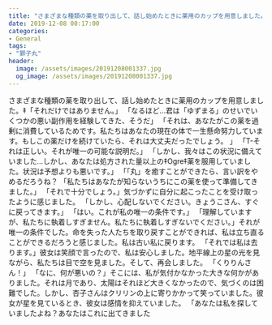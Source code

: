```yaml
---
title: "さまざまな種類の薬を取り出して、話し始めたときに薬用のカップを用意しました。"
date: 2019-12-08 00:17:00
categories:
- General
tags:
- "獅子丸"
header:
  image: /assets/images/20191208001337.jpg
  og_image: /assets/images/20191208001337.jpg
---
```


さまざまな種類の薬を取り出して、話し始めたときに薬用のカップを用意しました。‡「それだけではありません。」 「なるほど…君は「ゆずまる」のせいでいくつかの悪い副作用を経験してきた、そうだ」 「それは、あなたがこの薬を過剰に消費しているためです。私たちはあなたの現在の体で一生懸命努力しています。もしこの薬だけを続けていたら、それは大丈夫だったでしょう。 」 「T-それは正しい。それが唯一の可能な説明だ。」 「しかし、我々はこの状況に備えていました…しかし、あなたは処方された量以上の‪‡Ogre‡薬を服用していました。状況は予想よりも悪いです。」 「「‪丸」を癒すことができたら、言い訳をやめるだろうね？ 「私たちはあなたが知らないうちにこの薬を使って準備してきました。」 「それで十分でしょう。」気づかずに自分に起こったことを受け取ったように感じました。 「しかし、心配しないでください。きょうこさん、すぐに戻ってきます。」 「はい。これが私の唯一の条件です。」 「理解していますが、私たちに執着しすぎません。私たちに執着しすぎないでください。」それが唯一の条件でした。命を失った人たちを取り戻すことができれば、私は立ち直ることができるだろうと感じました。私は古い私に戻ります。 「それでは私は去ります。」彼女は笑顔で言ったので、私は安心しました。地平線上の星の光を見ながら、私たちは目で空を見ました。そして、再会しました。 「くりりんさん！」 「なに、何が悪いの？」そこには、私が気付かなかった大きな何かがありました。それは月であり、太陽はそれほど大きくなかったので、気づくのは困難でした。しかし、杏子さんはクリリンの上に寄りかかって笑っていました。彼女が星を見ているとき、彼女は感情を抑えていました。 「あなたは私を探していましたよね？あなたはこれに出てきました
